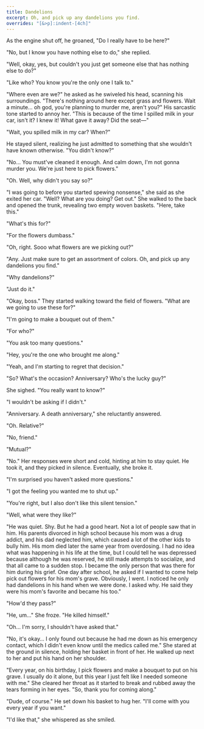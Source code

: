 ```yaml
---
title: Dandelions
excerpt: Oh, and pick up any dandelions you find.
overrides: "[&>p]:indent-[4ch]"
---
```


As the engine shut off, he groaned, "Do I really have to be here?"

"No, but I know you have nothing else to do," she replied.

"Well, okay, yes, but couldn't you just get someone else that has nothing else to do?"

"Like who? You know you're the only one I talk to."

"Where even are we?" he asked as he swiveled his head, scanning his surroundings. "There's nothing around here except grass and flowers. Wait a minute… oh god, you're planning to murder me, aren't you?" His sarcastic tone started to annoy her. "This is because of the time I spilled milk in your car, isn't it? I knew it! What gave it away? Did the seat—"

"Wait, you spilled milk in my car? When?"

He stayed silent, realizing he just admitted to something that she wouldn't have known otherwise. "You didn't know?"

"No… You must've cleaned it enough. And calm down, I'm not gonna murder you. We're just here to pick flowers."

"Oh. Well, why didn't you say so?"

"I was going to before you started spewing nonsense," she said as she exited her car. "Well? What are you doing? Get out." She walked to the back and opened the trunk, revealing two empty woven baskets. "Here, take this."

"What's this for?"

"For the flowers dumbass."

"Oh, right. Sooo what flowers are we picking out?"

"Any. Just make sure to get an assortment of colors. Oh, and pick up any dandelions you find."

"Why dandelions?"

"Just do it."

"Okay, boss." They started walking toward the field of flowers. "What are we going to use these for?"

"I'm going to make a bouquet out of them."

"For who?"

"You ask too many questions."

"Hey, you're the one who brought me along."

"Yeah, and I'm starting to regret that decision."

"So? What's the occasion? Anniversary? Who's the lucky guy?"

She sighed. "You really want to know?"

"I wouldn't be asking if I didn't."

"Anniversary. A death anniversary," she reluctantly answered.

"Oh. Relative?"

"No, friend."

"Mutual?"

"No." Her responses were short and cold, hinting at him to stay quiet. He took it, and they picked in silence. Eventually, she broke it.

"I'm surprised you haven't asked more questions."

"I got the feeling you wanted me to shut up."

"You're right, but I also don't like this silent tension."

"Well, what were they like?"

"He was quiet. Shy. But he had a good heart. Not a lot of people saw that in him. His parents divorced in high school because his mom was a drug addict, and his dad neglected him, which caused a lot of the other kids to bully him. His mom died later the same year from overdosing. I had no idea what was happening in his life at the time, but I could tell he was depressed because although he was reserved, he still made attempts to socialize, and that all came to a sudden stop. I became the only person that was there for him during his grief. One day after school, he asked if I wanted to come help pick out flowers for his mom's grave. Obviously, I went. I noticed he only had dandelions in his hand when we were done. I asked why. He said they were his mom's favorite and became his too."

"How'd they pass?"

"He, um…" She froze. "He killed himself."

"Oh… I'm sorry, I shouldn't have asked that."

"No, it's okay… I only found out because he had me down as his emergency contact, which I didn't even know until the medics called me." She stared at the ground in silence, holding her basket in front of her. He walked up next to her and put his hand on her shoulder.

"Every year, on his birthday, I pick flowers and make a bouquet to put on his grave. I usually do it alone, but this year I just felt like I needed someone with me." She cleared her throat as it started to break and rubbed away the tears forming in her eyes. "So, thank you for coming along."

"Dude, of course." He set down his basket to hug her. "I'll come with you every year if you want."

"I'd like that," she whispered as she smiled.
